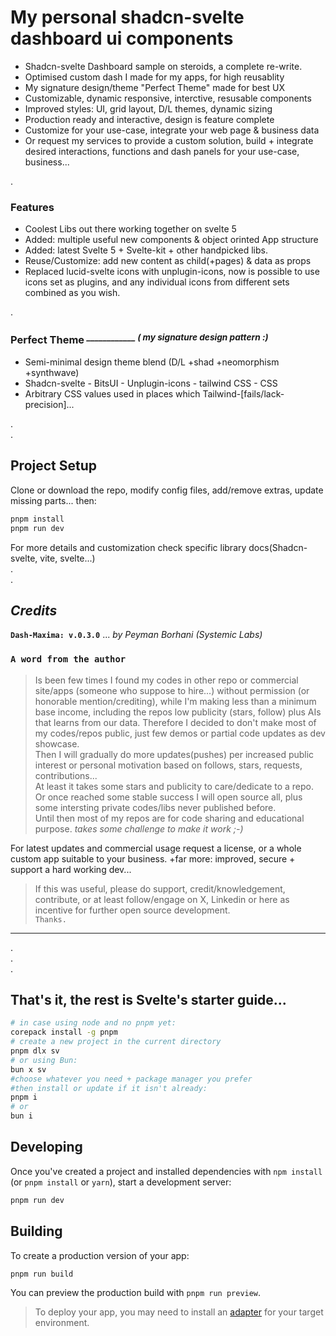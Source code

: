 
# My personal shadcn-svelte dashboard ui components  

- Shadcn-svelte Dashboard sample on steroids, a complete re-write.  
- Optimised custom dash I made for my apps, for high reusablity  
- My signature design/theme "Perfect Theme" made for best UX  
- Customizable, dynamic responsive, interctive, resusable components  
- Improved styles: UI, grid layout, D/L themes, dynamic sizing  
- Production ready and interactive, design is feature complete  
- Customize for your use-case, integrate your web page & business data  
- Or request my services to provide a custom solution, build + integrate desired interactions, functions and dash panels for your use-case, business...  

.  

### Features

- Coolest Libs out there working together on svelte 5  
- Added: multiple useful new components & object orinted App structure  
- Added: latest Svelte 5 + Svelte-kit + other handpicked libs.  
- Reuse/Customize: add new content as child(+pages) & data as props  
- Replaced lucid-svelte icons with unplugin-icons, now is possible to use icons set as plugins, and any individual icons from different sets combined as you wish.  
  
.  

### Perfect Theme *<sup> ____________ ( my signature design pattern :) </sup>*

- Semi-minimal design theme blend (D/L +shad +neomorphism +synthwave)  
- Shadcn-svelte - BitsUI - Unplugin-icons - tailwind CSS - CSS  
- Arbitrary CSS values used in places which Tailwind-[fails/lack-precision]...  

.  
.  

## Project Setup

Clone or download the repo, modify config files, add/remove extras, update missing parts... then:

```bash
pnpm install
pnpm run dev
```

For more details and customization check specific library docs(Shadcn-svelte, vite, svelte...)  
.  
.  
## *Credits*

**`Dash-Maxima: v.0.3.0`** ... *by Peyman Borhani (Systemic Labs)*  

### `A word from the author`

> Is been few times I found my codes in other repo or commercial site/apps (someone who suppose to hire...) without permission (or honorable mention/crediting), while I'm making less than a minimum base income, including the repos low publicity (stars, follow) plus AIs that learns from our data.
Therefore I decided to don't make most of my codes/repos public, just few demos or partial code updates as dev showcase.  
Then I will gradually do more updates(pushes) per increased public interest or personal motivation based on follows, stars, requests, contributions...  
At least it takes some stars and publicity to care/dedicate to a repo.  
Or once reached some stable success I will open source all, plus some intersting private codes/libs never published before.  
> Until then most of my repos are for code sharing and educational purpose.  *takes some challenge to make it work ;-)*  

For latest updates and commercial usage request a license, or a whole custom app suitable to your business. +far more: improved, secure + support a hard working dev...  

> If this was useful, please do support, credit/knowledgement, contribute, or at least follow/engage on X, Linkedin or here as incentive for further open source development.  
`Thanks.`  
---

.  
.  
.  

## That's it, the rest is Svelte's starter guide...  

```bash
# in case using node and no pnpm yet:  
corepack install -g pnpm
# create a new project in the current directory
pnpm dlx sv
# or using Bun:
bun x sv
#choose whatever you need + package manager you prefer
#then install or update if it isn't already:
pnpm i 
# or
bun i
```

## Developing

Once you've created a project and installed dependencies with `npm install` (or `pnpm install` or `yarn`), start a development server:

```bash
pnpm run dev
```

## Building

To create a production version of your app:

```bash
pnpm run build
```

You can preview the production build with `pnpm run preview`.

> To deploy your app, you may need to install an [adapter](https://kit.svelte.dev/docs/adapters) for your target environment.
